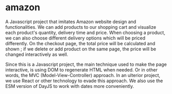 # amazon
A Javascript project that imitates Amazon website design and functionalities. We can add products to our shopping cart and visualize each product's quantity, delivery time and price. When choosing a product, we can also choose different delivery options which will be priced differently. On the checkout page, the total price will be calculated and shown ; if we delete or add product on the same page, the price will be changed interactively as well.

Since this is a Javascript project, the main technique used to make the page interactive, is using DOM to regenerate HTML when needed. Or in other words, the MVC (Model-View-Controller) approach. In an ulterior project, we use React or other technology to evade this approach. We also use the ESM version of DayJS to work with dates more conveniently.
